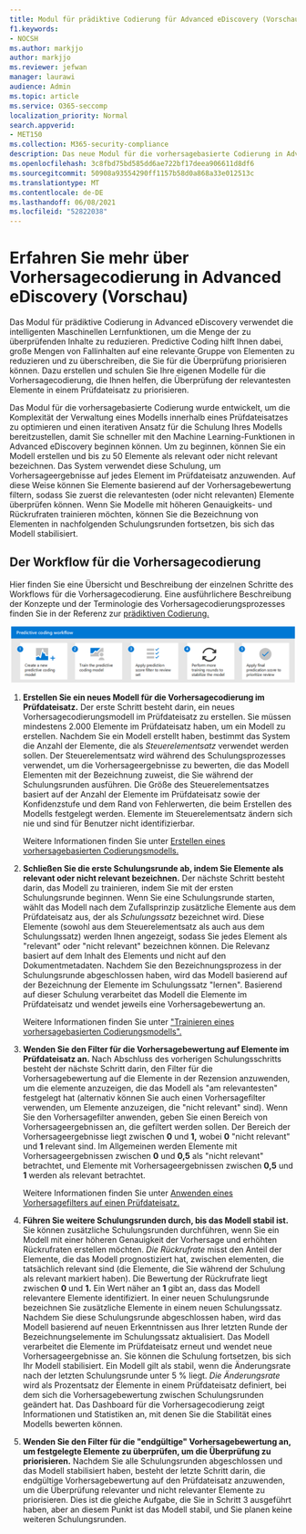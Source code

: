 ```yaml
---
title: Modul für prädiktive Codierung für Advanced eDiscovery (Vorschau)
f1.keywords:
- NOCSH
ms.author: markjjo
author: markjjo
ms.reviewer: jefwan
manager: laurawi
audience: Admin
ms.topic: article
ms.service: O365-seccomp
localization_priority: Normal
search.appverid:
- MET150
ms.collection: M365-security-compliance
description: Das neue Modul für die vorhersagebasierte Codierung in Advanced eDiscovery verwendet maschinelles Lernen, um Elemente in einem Prüfdateisatz so zu analysieren, dass die Elemente, die für Ihren Fall oder Ihre Untersuchung relevant sind, vorhersageweise analysiert werden.
ms.openlocfilehash: 3c8fbd75bd585dd6ae722bf17deea906611d8df6
ms.sourcegitcommit: 50908a93554290ff1157b58d0a868a33e012513c
ms.translationtype: MT
ms.contentlocale: de-DE
ms.lasthandoff: 06/08/2021
ms.locfileid: "52822038"
---
```

# <a name="learn-about-predictive-coding-in-advanced-ediscovery-preview"></a>Erfahren Sie mehr über Vorhersagecodierung in Advanced eDiscovery (Vorschau)

Das Modul für prädiktive Codierung in Advanced eDiscovery verwendet die intelligenten Maschinellen Lernfunktionen, um die Menge der zu überprüfenden Inhalte zu reduzieren. Predictive Coding hilft Ihnen dabei, große Mengen von Fallinhalten auf eine relevante Gruppe von Elementen zu reduzieren und zu überschreiben, die Sie für die Überprüfung priorisieren können. Dazu erstellen und schulen Sie Ihre eigenen Modelle für die Vorhersagecodierung, die Ihnen helfen, die Überprüfung der relevantesten Elemente in einem Prüfdateisatz zu priorisieren.

Das Modul für die vorhersagebasierte Codierung wurde entwickelt, um die Komplexität der Verwaltung eines Modells innerhalb eines Prüfdateisatzes zu optimieren und einen iterativen Ansatz für die Schulung Ihres Modells bereitzustellen, damit Sie schneller mit den Machine Learning-Funktionen in Advanced eDiscovery beginnen können. Um zu beginnen, können Sie ein Modell erstellen und bis zu 50 Elemente als relevant oder nicht relevant bezeichnen. Das System verwendet diese Schulung, um Vorhersageergebnisse auf jedes Element im Prüfdateisatz anzuwenden. Auf diese Weise können Sie Elemente basierend auf der Vorhersagebewertung filtern, sodass Sie zuerst die relevantesten (oder nicht relevanten) Elemente überprüfen können. Wenn Sie Modelle mit höheren Genauigkeits- und Rückrufraten trainieren möchten, können Sie die Bezeichnung von Elementen in nachfolgenden Schulungsrunden fortsetzen, bis sich das Modell stabilisiert.  

## <a name="the-predictive-coding-workflow"></a>Der Workflow für die Vorhersagecodierung

Hier finden Sie eine Übersicht und Beschreibung der einzelnen Schritte des Workflows für die Vorhersagecodierung. Eine ausführlichere Beschreibung der Konzepte und der Terminologie des Vorhersagecodierungsprozesses finden Sie in der Referenz zur [prädiktiven Codierung.](predictive-coding-reference.md)

![Workflow für prädiktive Codierung](..\media\PredictiveCodingWorkflow.png)

1. **Erstellen Sie ein neues Modell für die Vorhersagecodierung im Prüfdateisatz.** Der erste Schritt besteht darin, ein neues Vorhersagecodierungsmodell im Prüfdateisatz zu erstellen. Sie müssen mindestens 2.000 Elemente im Prüfdateisatz haben, um ein Modell zu erstellen. Nachdem Sie ein Modell erstellt haben, bestimmt das System die Anzahl der Elemente, die als *Steuerelementsatz* verwendet werden sollen. Der Steuerelementsatz wird während des Schulungsprozesses verwendet, um die Vorhersageergebnisse zu bewerten, die das Modell Elementen mit der Bezeichnung zuweist, die Sie während der Schulungsrunden ausführen. Die Größe des Steuerelementsatzes basiert auf der Anzahl der Elemente im Prüfdateisatz sowie der Konfidenzstufe und dem Rand von Fehlerwerten, die beim Erstellen des Modells festgelegt werden. Elemente im Steuerelementsatz ändern sich nie und sind für Benutzer nicht identifizierbar.

   Weitere Informationen finden Sie unter [Erstellen eines vorhersagebasierten Codierungsmodells.](predictive-coding-create-model.md)

2. **Schließen Sie die erste Schulungsrunde ab, indem Sie Elemente als relevant oder nicht relevant bezeichnen.** Der nächste Schritt besteht darin, das Modell zu trainieren, indem Sie mit der ersten Schulungsrunde beginnen. Wenn Sie eine Schulungsrunde starten, wählt das Modell nach dem Zufallsprinzip zusätzliche Elemente aus dem Prüfdateisatz aus, der als *Schulungssatz* bezeichnet wird. Diese Elemente (sowohl aus dem Steuerelementsatz als auch aus dem Schulungssatz) werden Ihnen angezeigt, sodass Sie jedes Element als "relevant" oder "nicht relevant" bezeichnen können. Die Relevanz basiert auf dem Inhalt des Elements und nicht auf den Dokumentmetadaten. Nachdem Sie den Bezeichnungsprozess in der Schulungsrunde abgeschlossen haben, wird das Modell basierend auf der Bezeichnung der Elemente im Schulungssatz "lernen". Basierend auf dieser Schulung verarbeitet das Modell die Elemente im Prüfdateisatz und wendet jeweils eine Vorhersagebewertung an.

   Weitere Informationen finden Sie unter ["Trainieren eines vorhersagebasierten Codierungsmodells".](predictive-coding-train-model.md)

3. **Wenden Sie den Filter für die Vorhersagebewertung auf Elemente im Prüfdateisatz an.** Nach Abschluss des vorherigen Schulungsschritts besteht der nächste Schritt darin, den Filter für die Vorhersagebewertung auf die Elemente in der Rezension anzuwenden, um die elemente anzuzeigen, die das Modell als "am relevantesten" festgelegt hat (alternativ können Sie auch einen Vorhersagefilter verwenden, um Elemente anzuzeigen, die "nicht relevant" sind). Wenn Sie den Vorhersagefilter anwenden, geben Sie einen Bereich von Vorhersageergebnissen an, die gefiltert werden sollen. Der Bereich der Vorhersageergebnisse liegt zwischen **0** und **1,** wobei **0** "nicht relevant" und **1** relevant sind. Im Allgemeinen werden Elemente mit Vorhersageergebnissen zwischen **0** und **0,5** als "nicht relevant" betrachtet, und Elemente mit Vorhersageergebnissen zwischen **0,5** und **1** werden als relevant betrachtet.

   Weitere Informationen finden Sie unter [Anwenden eines Vorhersagefilters auf einen Prüfdateisatz.](predictive-coding-apply-prediction-filter.md)

4. **Führen Sie weitere Schulungsrunden durch, bis das Modell stabil ist.** Sie können zusätzliche Schulungsrunden durchführen, wenn Sie ein Modell mit einer höheren Genauigkeit der Vorhersage und erhöhten Rückrufraten erstellen möchten. *Die Rückrufrate* misst den Anteil der Elemente, die das Modell prognostiziert hat, zwischen elementen, die tatsächlich relevant sind (die Elemente, die Sie während der Schulung als relevant markiert haben). Die Bewertung der Rückrufrate liegt zwischen **0** und **1.** Ein Wert näher an **1** gibt an, dass das Modell relevantere Elemente identifiziert. In einer neuen Schulungsrunde bezeichnen Sie zusätzliche Elemente in einem neuen Schulungssatz. Nachdem Sie diese Schulungsrunde abgeschlossen haben, wird das Modell basierend auf neuen Erkenntnissen aus Ihrer letzten Runde der Bezeichnungselemente im Schulungssatz aktualisiert. Das Modell verarbeitet die Elemente im Prüfdateisatz erneut und wendet neue Vorhersageergebnisse an. Sie können die Schulung fortsetzen, bis sich Ihr Modell stabilisiert. Ein Modell gilt als stabil, wenn die Änderungsrate nach der letzten Schulungsrunde unter 5 % liegt. *Die Änderungsrate* wird als Prozentsatz der Elemente in einem Prüfdateisatz definiert, bei dem sich die Vorhersagebewertung zwischen Schulungsrunden geändert hat. Das Dashboard für die Vorhersagecodierung zeigt Informationen und Statistiken an, mit denen Sie die Stabilität eines Modells bewerten können.

5. **Wenden Sie den Filter für die "endgültige" Vorhersagebewertung an, um festgelegte Elemente zu überprüfen, um die Überprüfung zu priorisieren.** Nachdem Sie alle Schulungsrunden abgeschlossen und das Modell stabilisiert haben, besteht der letzte Schritt darin, die endgültige Vorhersagebewertung auf den Prüfdateisatz anzuwenden, um die Überprüfung relevanter und nicht relevanter Elemente zu priorisieren. Dies ist die gleiche Aufgabe, die Sie in Schritt 3 ausgeführt haben, aber an diesem Punkt ist das Modell stabil, und Sie planen keine weiteren Schulungsrunden.
